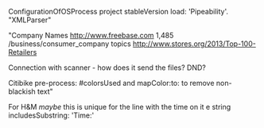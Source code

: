ConfigurationOfOSProcess project stableVersion load: 'Pipeability'.
"XMLParser"

"Company Names
http://www.freebase.com
1,485 /business/consumer_company topics
http://www.stores.org/2013/Top-100-Retailers

Connection with scanner - how does it send the files? DND?

Citibike pre-process: #colorsUsed and mapColor:to: to remove non-blackish text"

For H&M *maybe* this is unique for the line with the time on it
e string includesSubstring: 'Time:'